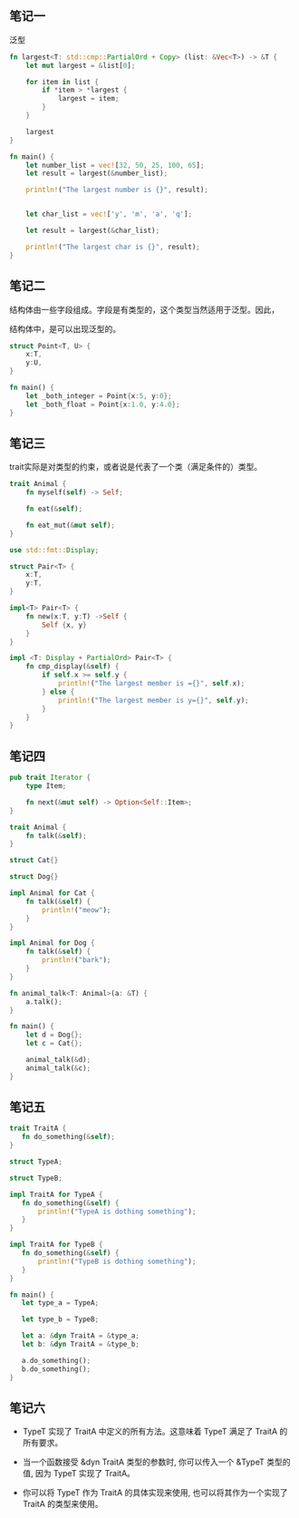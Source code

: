 
## 笔记一

泛型

```rust
fn largest<T: std::cmp::PartialOrd + Copy> (list: &Vec<T>) -> &T {
    let mut largest = &list[0];

    for item in list {
        if *item > *largest {
            largest = item;
        }
    }

    largest
}

fn main() {
    let number_list = vec![32, 50, 25, 100, 65];
    let result = largest(&number_list);

    println!("The largest number is {}", result);


    let char_list = vec!['y', 'm', 'a', 'q'];

    let result = largest(&char_list);

    println!("The largest char is {}", result);
}
```


## 笔记二

结构体由一些字段组成。字段是有类型的，这个类型当然适用于泛型。因此，

结构体中，是可以出现泛型的。

```rust
struct Point<T, U> {
    x:T,
    y:U,
}

fn main() {
    let _both_integer = Point{x:5, y:0};
    let _both_float = Point{x:1.0, y:4.0};
}
```

## 笔记三

trait实际是对类型的约束，或者说是代表了一个类（满足条件的）类型。

```rust
trait Animal {
    fn myself(self) -> Self;

    fn eat(&self);

    fn eat_mut(&mut self);
}
```


```rust
use std::fmt::Display;

struct Pair<T> {
    x:T,
    y:T,
}

impl<T> Pair<T> {
    fn new(x:T, y:T) ->Self {
        Self {x, y}
    }
}

impl <T: Display + PartialOrd> Pair<T> {
    fn cmp_display(&self) {
        if self.x >= self.y {
            println!("The largest member is ={}", self.x);
        } else {
            println!("The largest member is y={}", self.y);
        }
    }
}

```

## 笔记四

```rust
pub trait Iterator {
    type Item;

    fn next(&mut self) -> Option<Self::Item>;
}
```


```rust
trait Animal {
    fn talk(&self);
}

struct Cat{}

struct Dog{}

impl Animal for Cat {
    fn talk(&self) {
        println!("meow");
    }
}

impl Animal for Dog {
    fn talk(&self) {
        println!("bark");
    }
}

fn animal_talk<T: Animal>(a: &T) {
    a.talk();
}

fn main() {
    let d = Dog{};
    let c = Cat{};

    animal_talk(&d);
    animal_talk(&c);
}
```
## 笔记五

 ```rust
 trait TraitA {
    fn do_something(&self);
}

struct TypeA;

struct TypeB;

impl TraitA for TypeA {
    fn do_something(&self) {
        println!("TypeA is dothing something");
    }
}

impl TraitA for TypeB {
    fn do_something(&self) {
        println!("TypeB is dothing something");
    }
}

fn main() {
    let type_a = TypeA;

    let type_b = TypeB;

    let a: &dyn TraitA = &type_a;
    let b: &dyn TraitA = &type_b;

    a.do_something();
    b.do_something();
}
 ```

## 笔记六

- TypeT 实现了 TraitA 中定义的所有方法。这意味着 TypeT 满足了 TraitA 的所有要求。

- 当一个函数接受 &dyn TraitA 类型的参数时, 你可以传入一个 &TypeT 类型的值, 因为 TypeT 实现了 TraitA。

- 你可以将 TypeT 作为 TraitA 的具体实现来使用, 也可以将其作为一个实现了 TraitA 的类型来使用。




